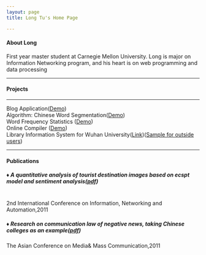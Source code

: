 ```yaml
---
layout: page
title: Long Tu's Home Page

---
```

<h4 id='About Long<'>About Long</h4>
First year master student at Carnegie Mellon University. Long is major on Information Networking program, and his heart is on web programming and data processing
<br />

---


<h4 id='pet_projects_for_fun'>Projects</h4>


<hr />
<p>
Blog Application(<a href='http://mcstcblog.appspot.com'>Demo</a>)<br />
Algorithm: Chinese Word Segmentation(<a href='http://a08805436.net63.net/fenci.php'>Demo</a>)<br />
Word Frequency Statistics (<a href='http://longtu12fall.appspot.com/'>Demo</a>)<br />
Online Compiler (<a href='http://interestingcompiler.appspot.com/'>Demo</a>)<br />
Library Information System for Wuhan University(<a href='http://datamining.lib.whu.edu.cn/'>Link</a>)(<a href='http://fusionchartssample.appspot.com/'>Sample for outside users</a>)<br />

</p>



---
<h4 id='Publications'>Publications</h4>


   <h5> &diams; A quantitative analysis of tourist destination images based on ecspt model and sentiment analysis(<a href='https://docs.google.com/file/d/0B04t2oEv2WE1T3FVaW1DV3VhVk0/edit?usp=sharing'>pdf</a>)</h5><br />
   2nd International Conference on Information, Networking and Automation,2011<br />
   <h5> &diams; Research on communication law of negative news, taking Chinese colleges as an example(<a href='https://docs.google.com/file/d/0B04t2oEv2WE1Rzc1YnByUExTWjQ/edit?usp=sharing'>pdf</a>)</h5>
   The Asian Conference on Media& Mass Communication,2011 <br />
   
  

